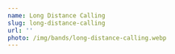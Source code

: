 ```yaml
---
name: Long Distance Calling
slug: long-distance-calling
url: ''
photo: /img/bands/long-distance-calling.webp
---
```

